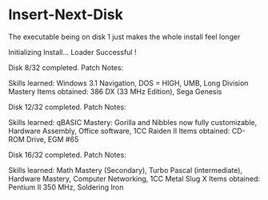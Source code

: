# Insert-Next-Disk
The executable being on disk 1 just makes the whole install feel longer

Initializing Install... Loader Successful !

Disk 8/32 completed. Patch Notes:

Skills learned: Windows 3.1 Navigation, DOS = HIGH, UMB, Long Division Mastery
Items obtained: 386 DX (33 MHz Edition), Sega Genesis

Disk 12/32 completed. Patch Notes:

Skills learned: qBASIC Mastery: Gorilla and Nibbles now fully customizable, Hardware Assembly, Office software, 1CC Raiden II
Items obtained: CD-ROM Drive, EGM #65

Disk 16/32 completed. Patch Notes:

Skills learned: Math Mastery (Secondary), Turbo Pascal (intermediate), Hardware Mastery, Computer Networking, 1CC Metal Slug X
Items obtained: Pentium II 350 MHz, Soldering Iron

